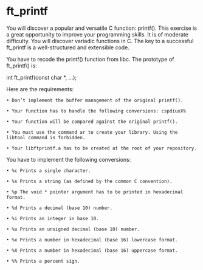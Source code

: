 # ft_printf

You will discover a popular and versatile C function: printf(). This exercise is a great opportunity to improve your programming skills. It is of moderate difficulty.
You will discover variadic functions in C. The key to a successful ft_printf is a well-structured and extensible code.

You have to recode the printf() function from libc. The prototype of ft_printf() is:

int ft_printf(const char *, ...);

Here are the requirements:

    • Don’t implement the buffer management of the original printf().
    
    • Your function has to handle the following conversions: cspdiuxX%
    
    • Your function will be compared against the original printf().
    
    • You must use the command ar to create your library. Using the libtool command is forbidden.
    
    • Your libftprintf.a has to be created at the root of your repository.

You have to implement the following conversions:

    • %c Prints a single character.
    
    • %s Prints a string (as defined by the common C convention).
    
    • %p The void * pointer argument has to be printed in hexadecimal format.
    
    • %d Prints a decimal (base 10) number.
    
    • %i Prints an integer in base 10.
    
    • %u Prints an unsigned decimal (base 10) number.
    
    • %x Prints a number in hexadecimal (base 16) lowercase format.
    
    • %X Prints a number in hexadecimal (base 16) uppercase format.
    
    • %% Prints a percent sign.
